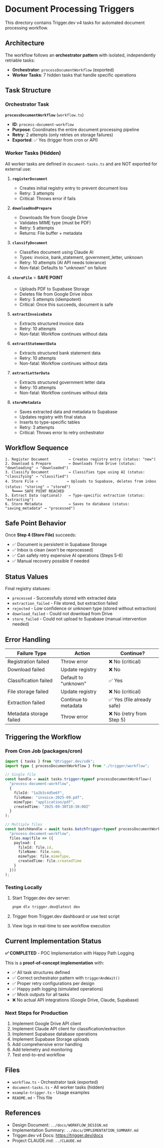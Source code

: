 # Document Processing Triggers

This directory contains Trigger.dev v4 tasks for automated document processing workflow.

## Architecture

The workflow follows an **orchestrator pattern** with isolated, independently retriable tasks:

- **Orchestrator**: `processDocumentWorkflow` (exported)
- **Worker Tasks**: 7 hidden tasks that handle specific operations

## Task Structure

### Orchestrator Task

**`processDocumentWorkflow`** (`workflow.ts`)
- **ID**: `process-document-workflow`
- **Purpose**: Coordinates the entire document processing pipeline
- **Retry**: 2 attempts (only retries on storage failures)
- **Exported**: ✅ Yes (trigger from cron or API)

### Worker Tasks (Hidden)

All worker tasks are defined in `document-tasks.ts` and are NOT exported for external use:

1. **`registerDocument`**
   - Creates initial registry entry to prevent document loss
   - Retry: 3 attempts
   - Critical: Throws error if fails

2. **`downloadAndPrepare`**
   - Downloads file from Google Drive
   - Validates MIME type (must be PDF)
   - Retry: 5 attempts
   - Returns: File buffer + metadata

3. **`classifyDocument`**
   - Classifies document using Claude AI
   - Types: invoice, bank_statement, government_letter, unknown
   - Retry: 10 attempts (AI API needs tolerance)
   - Non-fatal: Defaults to "unknown" on failure

4. **`storeFile`** ⭐ **SAFE POINT**
   - Uploads PDF to Supabase Storage
   - Deletes file from Google Drive inbox
   - Retry: 5 attempts (idempotent)
   - Critical: Once this succeeds, document is safe

5. **`extractInvoiceData`**
   - Extracts structured invoice data
   - Retry: 10 attempts
   - Non-fatal: Workflow continues without data

6. **`extractStatementData`**
   - Extracts structured bank statement data
   - Retry: 10 attempts
   - Non-fatal: Workflow continues without data

7. **`extractLetterData`**
   - Extracts structured government letter data
   - Retry: 10 attempts
   - Non-fatal: Workflow continues without data

8. **`storeMetadata`**
   - Saves extracted data and metadata to Supabase
   - Updates registry with final status
   - Inserts to type-specific tables
   - Retry: 3 attempts
   - Critical: Throws error to retry orchestrator

## Workflow Sequence

```
1. Register Document         → Creates registry entry (status: "new")
2. Download & Prepare        → Downloads from Drive (status: "downloading" → "downloaded")
3. Classify Document         → Classifies type using AI (status: "classifying" → "classified")
4. Store File ⭐             → Uploads to Supabase, deletes from inbox (status: "storing" → "stored")
   ┗━━━━ SAFE POINT REACHED
5. Extract Data (optional)   → Type-specific extraction (status: "extracting")
6. Store Metadata            → Saves to database (status: "saving_metadata" → "processed")
```

## Safe Point Behavior

Once **Step 4 (Store File)** succeeds:

- ✅ Document is persistent in Supabase Storage
- ✅ Inbox is clean (won't be reprocessed)
- ✅ Can safely retry expensive AI operations (Steps 5-6)
- ✅ Manual recovery possible if needed

## Status Values

Final registry statuses:

- `processed` - Successfully stored with extracted data
- `extraction_failed` - File stored, but extraction failed
- `rejected` - Low confidence or unknown type (stored without extraction)
- `download_failed` - Could not download from Drive
- `store_failed` - Could not upload to Supabase (manual intervention needed)

## Error Handling

| Failure Type | Action | Continue? |
|--------------|--------|-----------|
| Registration failed | Throw error | ❌ No (critical) |
| Download failed | Update registry | ❌ No |
| Classification failed | Default to "unknown" | ✅ Yes |
| File storage failed | Update registry | ❌ No (critical) |
| Extraction failed | Continue to metadata | ✅ Yes (file already safe) |
| Metadata storage failed | Throw error | ❌ No (retry from Step 5) |

## Triggering the Workflow

### From Cron Job (packages/cron)

```typescript
import { tasks } from "@trigger.dev/sdk";
import type { processDocumentWorkflow } from "./trigger/workflow";

// Single file
const handle = await tasks.trigger<typeof processDocumentWorkflow>(
  "process-document-workflow",
  {
    fileId: "1a2b3c4d5e6f",
    fileName: "invoice-2025-09.pdf",
    mimeType: "application/pdf",
    createdTime: "2025-09-30T10:30:00Z"
  }
);

// Multiple files
const batchHandle = await tasks.batchTrigger<typeof processDocumentWorkflow>(
  "process-document-workflow",
  files.map(file => ({
    payload: {
      fileId: file.id,
      fileName: file.name,
      mimeType: file.mimeType,
      createdTime: file.createdTime
    }
  }))
);
```

### Testing Locally

1. Start Trigger.dev dev server:
   ```bash
   pnpm dlx trigger.dev@latest dev
   ```

2. Trigger from Trigger.dev dashboard or use test script

3. View logs in real-time to see workflow execution

## Current Implementation Status

**✅ COMPLETED** - POC Implementation with Happy Path Logging

This is a **proof-of-concept implementation** with:

- ✅ All task structures defined
- ✅ Correct orchestrator pattern with `triggerAndWait()`
- ✅ Proper retry configurations per design
- ✅ Happy path logging (simulated operations)
- ✅ Mock outputs for all tasks
- ❌ No actual API integrations (Google Drive, Claude, Supabase)

### Next Steps for Production

1. Implement Google Drive API client
2. Implement Claude API client for classification/extraction
3. Implement Supabase database operations
4. Implement Supabase Storage uploads
5. Add comprehensive error handling
6. Add telemetry and monitoring
7. Test end-to-end workflow

## Files

- `workflow.ts` - Orchestrator task (exported)
- `document-tasks.ts` - All worker tasks (hidden)
- `example-trigger.ts` - Usage examples
- `README.md` - This file

## References

- Design Document: `../docs/WORKFLOW_DESIGN.md`
- Implementation Summary: `../docs/IMPLEMENTATION_SUMMARY.md`
- Trigger.dev v4 Docs: https://trigger.dev/docs
- Project CLAUDE.md: `../CLAUDE.md`
